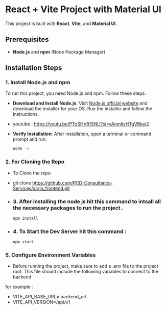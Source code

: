 # React + Vite Project with Material UI

This project is built with **React**, **Vite**, and **Material UI**.

## Prerequisites
- **Node.js** and **npm** (Node Package Manager)

## Installation Steps

### 1. Install Node.js and npm
To run this project, you need Node.js and npm. Follow these steps:

- **Download and Install Node.js**: Visit [Node.js official website](https://nodejs.org/) and download the installer for your OS. Run the installer and follow the instructions.

- youtube : https://youtu.be/PToSHV6fSNU?si=yAnmljvHTgVBkej2
  
- **Verify Installation**: After installation, open a terminal or command prompt and run:
  ```bash
  node -v

### 2. For Cloning the Repo
- To Clone the repo 
- git clone https://github.com/PCD-Consultancy-Services/sarla_frontend.git

- ### 3. After installing the node js hit this command to intsall all the necessary packages to run the project . 
  ```bash
  npm install

- ### 4. To Start the Dev Server hit this command :
  ```bash
  npm start


### 5. Configure Environment Variables
- Before running the project, make sure to add a .env file to the project root. This file should include the following variables to connect to the backend

for example :
- VITE_API_BASE_URL= backend_url
- VITE_API_VERSION=/api/v1

